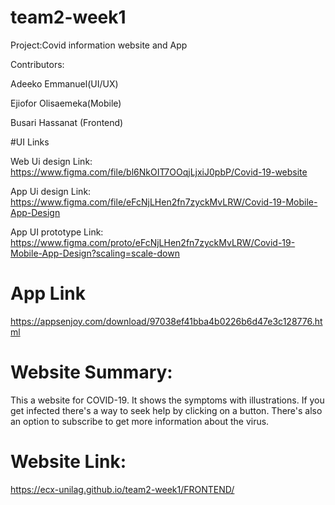 # team2-week1





Project:Covid information website and App




Contributors:





Adeeko Emmanuel(UI/UX)





Ejiofor Olisaemeka(Mobile)





Busari Hassanat (Frontend)




#UI Links



  Web Ui design Link: https://www.figma.com/file/bl6NkOIT7OOqjLjxiJ0pbP/Covid-19-website
  
  
  
  
  
  
  
  App Ui design Link: https://www.figma.com/file/eFcNjLHen2fn7zyckMvLRW/Covid-19-Mobile-App-Design
  
  
  
  
  
  
  
  App UI prototype Link: https://www.figma.com/proto/eFcNjLHen2fn7zyckMvLRW/Covid-19-Mobile-App-Design?scaling=scale-down



# App Link


https://appsenjoy.com/download/97038ef41bba4b0226b6d47e3c128776.html




# Website Summary: 

This a website for COVID-19. It shows the symptoms with illustrations. If you get infected there's a way to seek help by clicking on a button. There's also an option to subscribe to get more information about the virus.



# Website Link:


https://ecx-unilag.github.io/team2-week1/FRONTEND/
